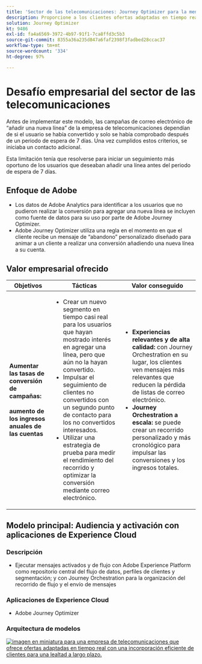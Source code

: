 ```yaml
---
title: 'Sector de las telecomunicaciones: Journey Optimizer para la mensajería activada'
description: Proporcione a los clientes ofertas adaptadas en tiempo real con una incorporación eficiente de clientes para una lealtad a largo plazo.
solution: Journey Optimizer
kt: 9486
exl-id: fa4a6569-3972-4b97-91f1-7ca8ffd3c5b3
source-git-commit: 8355a36a235d847a6faf2398f3fadbed28ccac37
workflow-type: tm+mt
source-wordcount: '334'
ht-degree: 97%

---
```


# Desafío empresarial del sector de las telecomunicaciones

Antes de implementar este modelo, las campañas de correo electrónico de “añadir una nueva línea” de la empresa de telecomunicaciones dependían de si el usuario se había convertido y solo se había comprobado después de un periodo de espera de 7 días. Una vez cumplidos estos criterios, se iniciaba un contacto adicional.

Esta limitación tenía que resolverse para iniciar un seguimiento más oportuno de los usuarios que deseaban añadir una línea antes del periodo de espera de 7 días.

## Enfoque de Adobe

* Los datos de Adobe Analytics para identificar a los usuarios que no pudieron realizar la conversión para agregar una nueva línea se incluyen como fuente de datos para su uso por parte de Adobe Journey Optimizer.
* Adobe Journey Optimizer utiliza una regla en el momento en que el cliente recibe un mensaje de “abandono” personalizado diseñado para animar a un cliente a realizar una conversión añadiendo una nueva línea a su cuenta.


## Valor empresarial ofrecido

| Objetivos | Tácticas | Valor conseguido |
|---|---|---|
| **Aumentar las tasas de conversión de campañas:**<br></br>**aumento de los ingresos anuales de las cuentas**</ul> | <ul><li>Crear un nuevo segmento en tiempo casi real para los usuarios que hayan mostrado interés en agregar una línea, pero que aún no la hayan convertido.</li><li>Impulsar el seguimiento de clientes no convertidos con un segundo punto de contacto para los no convertidos interesados. </li><li>Utilizar una estrategia de prueba para medir el rendimiento del recorrido y optimizar la conversión mediante correo electrónico.</li></ul> | <ul><li><strong>Experiencias relevantes y de alta calidad:</strong> con Journey Orchestration en su lugar, los clientes ven mensajes más relevantes que reducen la pérdida de listas de correo electrónico.</li><li><strong>Journey Orchestration a escala:</strong> se puede crear un recorrido personalizado y más cronológico para impulsar las conversiones y los ingresos totales.</li></ul> |

## Modelo principal: Audiencia y activación con aplicaciones de Experience Cloud

### Descripción

<ul><li>Ejecutar mensajes activados y de flujo con Adobe Experience Platform como repositorio central del flujo de datos, perfiles de clientes y segmentación; y con Journey Orchestration para la organización del recorrido de flujo y el envío de mensajes</li></ul>

### Aplicaciones de Experience Cloud

<ul><li>Adobe Journey Optimizer</li></ul>

### Arquitectura de modelos

<a href="https://experienceleague.adobe.com/docs/blueprints-learn/architecture/customer-journeys/journey-optimizer.html?lang=es"><img alt="imagen en miniatura para una empresa de telecomunicaciones que ofrece ofertas adaptadas en tiempo real con una incorporación eficiente de clientes para una lealtad a largo plazo." src="https://experienceleague.adobe.com/docs/blueprints-learn/assets/journey-optimizer.png?lang=en"/></a>
